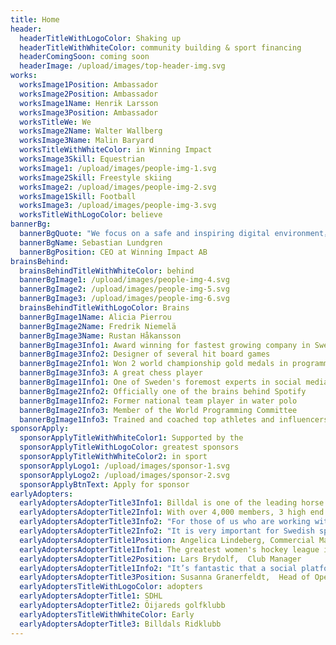 ```yaml
---
title: Home
header:
  headerTitleWithLogoColor: Shaking up
  headerTitleWithWhiteColor: community building & sport financing
  headerComingSoon: coming soon
  headerImage: /upload/images/top-header-img.svg
works:
  worksImage1Position: Ambassador
  worksImage2Position: Ambassador
  worksImage1Name: Henrik Larsson
  worksImage3Position: Ambassador
  worksTitleWe: We
  worksImage2Name: Walter Wallberg         
  worksImage3Name: Malin Baryard
  worksTitleWithWhiteColor: in Winning Impact
  worksImage3Skill: Equestrian
  worksImage1: /upload/images/people-img-1.svg
  worksImage2Skill: Freestyle skiing
  worksImage2: /upload/images/people-img-2.svg
  worksImage1Skill: Football
  worksImage3: /upload/images/people-img-3.svg
  worksTitleWithLogoColor: believe
bannerBg:
  bannerBgQuote: "We focus on a safe and inspiring digital environment，with groundbreaking income sources for athletes & clubs. We are creating a new universe for every sports fan on the planet"
  bannerBgName: Sebastian Lundgren
  bannerBgPosition: CEO at Winning Impact AB
brainsBehind:
  brainsBehindTitleWithWhiteColor: behind
  bannerBgImage1: /upload/images/people-img-4.svg
  bannerBgImage2: /upload/images/people-img-5.svg
  bannerBgImage3: /upload/images/people-img-6.svg
  brainsBehindTitleWithLogoColor: Brains
  bannerBgImage1Name: Alicia Pierrou
  bannerBgImage2Name: Fredrik Niemelä
  bannerBgImage3Name: Rustan Håkansson
  bannerBgImage3Info1: Award winning for fastest growing company in Sweden, as COO
  bannerBgImage3Info2: Designer of several hit board games
  bannerBgImage2Info1: Won 2 world championship gold medals in programming
  bannerBgImage3Info3: A great chess player
  bannerBgImage1Info1: One of Sweden's foremost experts in social media
  bannerBgImage2Info2: Officially one of the brains behind Spotify
  bannerBgImage1Info2: Former national team player in water polo
  bannerBgImage2Info3: Member of the World Programming Committee
  bannerBgImage1Info3: Trained and coached top athletes and influencers in Sweden on how to be successful in the digital age
sponsorApply:
  sponsorApplyTitleWithWhiteColor1: Supported by the
  sponsorApplyTitleWithLogoColor: greatest sponsors
  sponsorApplyTitleWithWhiteColor2: in sport
  sponsorApplyLogo1: /upload/images/sponsor-1.svg
  sponsorApplyLogo2: /upload/images/sponsor-2.svg
  sponsorApplyBtnText: Apply for sponsor
earlyAdopters:
  earlyAdoptersAdopterTitle3Info1: Billdal is one of the leading horse clubs in Sweden with over 1,000 members.
  earlyAdoptersAdopterTitle2Info1: With over 4,000 members, 3 high end courses and 1 multi course, Öijared is one of the best golf courses in Sweden.
  earlyAdoptersAdopterTitle3Info2: "For those of us who are working with children and young people,it is very important to create a safe and inspiring environment. That’s exactly what WIMT is doing. The platform is also saving time for the communication team,and generates revenue,which is a nice bonus."
  earlyAdoptersAdopterTitle2Info2: "It is very important for Swedish sport clubs to gain increased income,potentially a life saving solution for many. This could play a major role in the future for us and for many other golf clubs."
  earlyAdoptersAdopterTitle1Position: Angelica Lindeberg, Commercial Manager
  earlyAdoptersAdopterTitle1Info1: The greatest women's hockey league in the world. Combines 10 of the largest hockey clubs in Sweden with over a million members and fans.
  earlyAdoptersAdopterTitle2Position: Lars Brydolf,  Club Manager
  earlyAdoptersAdopterTitle1Info2: "It’s fantastic that a social platform is finally being launched,providing security and saving time for the athletes. WIMT will be the obvious choice for athletes,clubs and fans."
  earlyAdoptersAdopterTitle3Position: Susanna Granerfeldt,  Head of Operations
  earlyAdoptersTitleWithLogoColor: adopters
  earlyAdoptersAdopterTitle1: SDHL
  earlyAdoptersAdopterTitle2: Öijareds golfklubb
  earlyAdoptersTitleWithWhiteColor: Early
  earlyAdoptersAdopterTitle3: Billdals Ridklubb
---
```

